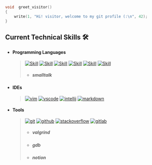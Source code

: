 ```c
void  greet_visitor()
{
    write(1, "Hi! visitor, welcome to my git profile (:\n", 42);
}
```

## Current Technical Skills 🛠️

- #### Programming Languages
  
  > [![Skill](https://skillicons.dev/icons?i=c)](https://skillicons.dev)
  > [![Skill](https://skillicons.dev/icons?i=cpp)](https://skillicons.dev)
  > [![Skill](https://skillicons.dev/icons?i=java)](https://skillicons.dev)
  > [![Skill](https://skillicons.dev/icons?i=bash)](https://skillicons.dev)
  > [![Skill](https://skillicons.dev/icons?i=html)](https://skillicons.dev)
  > [![Skill](https://skillicons.dev/icons?i=css)](https://skillicons.dev)
  > - ##### smalltalk

- #### IDEs
  
  > [![vim](https://skillicons.dev/icons?i=vim)](https://skillicons.dev)
  > [![vscode](https://skillicons.dev/icons?i=vscode)](https://skillicons.dev)
  > [![intellij](https://skillicons.dev/icons?i=idea)](https://skillicons.dev)
  > [![markdown](https://skillicons.dev/icons?i=md)](https://skillicons.dev)

- #### Tools

  > [![git](https://skillicons.dev/icons?i=git)](https://skillicons.dev)
  > [![github](https://skillicons.dev/icons?i=github)](https://skillicons.dev)
  > [![stackoverflow](https://skillicons.dev/icons?i=stackoverflow)](https://skillicons.dev)
  > [![gitlab](https://skillicons.dev/icons?i=gitlab)](https://skillicons.dev)
  > - ##### valgrind
  > - ##### gdb
  > - ##### notion
  <!---
    valgrind
  -->
  <!---
    gdb
  -->
  <!---
    notion
  --> 
